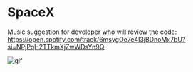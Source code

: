 # SpaceX

Music suggestion for developer who will review the code: https://open.spotify.com/track/6msygOe7e4I3jBDnoMx7bU?si=NPjPqH2TTkmXjZwWDsYn9Q

![gif](https://user-images.githubusercontent.com/23708538/99901980-879b0980-2ccb-11eb-9e11-5defba728902.gif)

